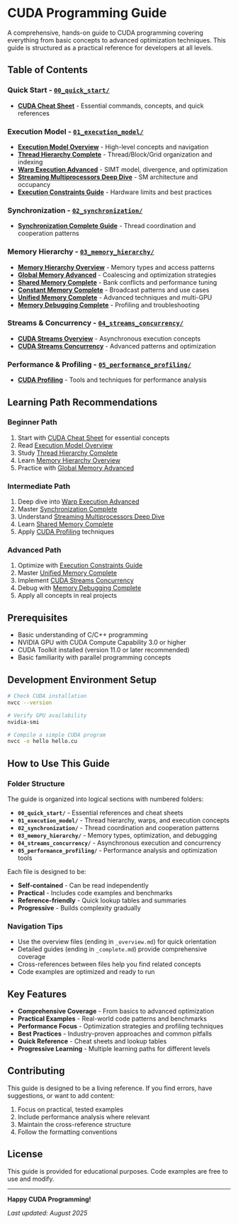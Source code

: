 # CUDA Programming Guide

A comprehensive, hands-on guide to CUDA programming covering everything from basic concepts to advanced optimization techniques. This guide is structured as a practical reference for developers at all levels.

## Table of Contents

### Quick Start - [`00_quick_start/`](00_quick_start/)
- **[CUDA Cheat Sheet](00_quick_start/0_cuda_cheat_sheet.md)** - Essential commands, concepts, and quick references

### Execution Model - [`01_execution_model/`](01_execution_model/)
- **[Execution Model Overview](01_execution_model/1_cuda_execution_model_overview.md)** - High-level concepts and navigation
- **[Thread Hierarchy Complete](01_execution_model/1a_thread_hierarchy_complete.md)** - Thread/Block/Grid organization and indexing
- **[Warp Execution Advanced](01_execution_model/1b_warp_execution_advanced.md)** - SIMT model, divergence, and optimization
- **[Streaming Multiprocessors Deep Dive](01_execution_model/1c_streaming_multiprocessors_deep.md)** - SM architecture and occupancy
- **[Execution Constraints Guide](01_execution_model/1e_execution_constraints_guide.md)** - Hardware limits and best practices

### Synchronization - [`02_synchronization/`](02_synchronization/)
- **[Synchronization Complete Guide](02_synchronization/2_synchronization_complete.md)** - Thread coordination and cooperation patterns

### Memory Hierarchy - [`03_memory_hierarchy/`](03_memory_hierarchy/)
- **[Memory Hierarchy Overview](03_memory_hierarchy/2_cuda_memory_hierarchy_overview.md)** - Memory types and access patterns
- **[Global Memory Advanced](03_memory_hierarchy/2b_global_memory_advanced.md)** - Coalescing and optimization strategies
- **[Shared Memory Complete](03_memory_hierarchy/2c_shared_memory_complete.md)** - Bank conflicts and performance tuning
- **[Constant Memory Complete](03_memory_hierarchy/2d_constant_memory_complete.md)** - Broadcast patterns and use cases
- **[Unified Memory Complete](03_memory_hierarchy/2e_unified_memory_complete.md)** - Advanced techniques and multi-GPU
- **[Memory Debugging Complete](03_memory_hierarchy/2f_memory_debugging_complete.md)** - Profiling and troubleshooting

### Streams & Concurrency - [`04_streams_concurrency/`](04_streams_concurrency/)
- **[CUDA Streams Overview](04_streams_concurrency/3_cuda_streams_overview.md)** - Asynchronous execution concepts
- **[CUDA Streams Concurrency](04_streams_concurrency/3_cuda_streams_concurrency.md)** - Advanced patterns and optimization

### Performance & Profiling - [`05_performance_profiling/`](05_performance_profiling/)
- **[CUDA Profiling](05_performance_profiling/4_cuda_profiling.md)** - Tools and techniques for performance analysis

## Learning Path Recommendations

### **Beginner Path**
1. Start with [CUDA Cheat Sheet](00_quick_start/0_cuda_cheat_sheet.md) for essential concepts
2. Read [Execution Model Overview](01_execution_model/1_cuda_execution_model_overview.md)
3. Study [Thread Hierarchy Complete](01_execution_model/1a_thread_hierarchy_complete.md)
4. Learn [Memory Hierarchy Overview](03_memory_hierarchy/2_cuda_memory_hierarchy_overview.md)
5. Practice with [Global Memory Advanced](03_memory_hierarchy/2b_global_memory_advanced.md)

### **Intermediate Path**
1. Deep dive into [Warp Execution Advanced](01_execution_model/1b_warp_execution_advanced.md)
2. Master [Synchronization Complete](02_synchronization/2_synchronization_complete.md)
3. Understand [Streaming Multiprocessors Deep Dive](01_execution_model/1c_streaming_multiprocessors_deep.md)
4. Learn [Shared Memory Complete](03_memory_hierarchy/2c_shared_memory_complete.md)
5. Apply [CUDA Profiling](05_performance_profiling/4_cuda_profiling.md) techniques

### **Advanced Path**
1. Optimize with [Execution Constraints Guide](01_execution_model/1e_execution_constraints_guide.md)
2. Master [Unified Memory Complete](03_memory_hierarchy/2e_unified_memory_complete.md)
3. Implement [CUDA Streams Concurrency](04_streams_concurrency/3_cuda_streams_concurrency.md)
4. Debug with [Memory Debugging Complete](03_memory_hierarchy/2f_memory_debugging_complete.md)
5. Apply all concepts in real projects

## Prerequisites

- Basic understanding of C/C++ programming
- NVIDIA GPU with CUDA Compute Capability 3.0 or higher
- CUDA Toolkit installed (version 11.0 or later recommended)
- Basic familiarity with parallel programming concepts

## Development Environment Setup

```bash
# Check CUDA installation
nvcc --version

# Verify GPU availability
nvidia-smi

# Compile a simple CUDA program
nvcc -o hello hello.cu
```

## How to Use This Guide

### **Folder Structure**
The guide is organized into logical sections with numbered folders:
- **`00_quick_start/`** - Essential references and cheat sheets
- **`01_execution_model/`** - Thread hierarchy, warps, and execution concepts
- **`02_synchronization/`** - Thread coordination and cooperation patterns
- **`03_memory_hierarchy/`** - Memory types, optimization, and debugging
- **`04_streams_concurrency/`** - Asynchronous execution and concurrency
- **`05_performance_profiling/`** - Performance analysis and optimization tools

Each file is designed to be:
- **Self-contained** - Can be read independently
- **Practical** - Includes code examples and benchmarks
- **Reference-friendly** - Quick lookup tables and summaries
- **Progressive** - Builds complexity gradually

### **Navigation Tips**
- Use the overview files (ending in `_overview.md`) for quick orientation
- Detailed guides (ending in `_complete.md`) provide comprehensive coverage
- Cross-references between files help you find related concepts
- Code examples are optimized and ready to run

## Key Features

- **Comprehensive Coverage** - From basics to advanced optimization
- **Practical Examples** - Real-world code patterns and benchmarks
- **Performance Focus** - Optimization strategies and profiling techniques
- **Best Practices** - Industry-proven approaches and common pitfalls
- **Quick Reference** - Cheat sheets and lookup tables
- **Progressive Learning** - Multiple learning paths for different levels

## Contributing

This guide is designed to be a living reference. If you find errors, have suggestions, or want to add content:

1. Focus on practical, tested examples
2. Include performance analysis where relevant
3. Maintain the cross-reference structure
4. Follow the formatting conventions

## License

This guide is provided for educational purposes. Code examples are free to use and modify.

---

**Happy CUDA Programming!**

*Last updated: August 2025*
